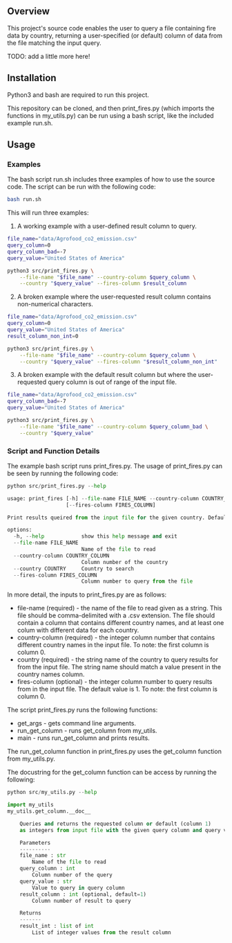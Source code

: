 ## **Overview**

This project's source code enables the user to query a file containing
fire data by country, returning a user-specified (or default) column
of data from the file matching the input query.

TODO: add a little more here!

## **Installation**

Python3 and bash are required to run this project.

This repository can be cloned, and then
print_fires.py (which imports the functions in my_utils.py) can be
run using a bash script, like the included example run.sh.

## **Usage**

### Examples

The bash script run.sh includes three examples of how to use the source
code. The script can be run with the following code:

```bash
bash run.sh
```

This will run three examples:

1. A working example with a user-defined result column to query.

```bash
file_name="data/Agrofood_co2_emission.csv"
query_column=0
query_column_bad=-7
query_value="United States of America"

python3 src/print_fires.py \
    --file-name "$file_name" --country-column $query_column \
    --country "$query_value" --fires-column $result_column
```

2. A broken example where the user-requested result column contains
    non-numerical characters.

```bash
file_name="data/Agrofood_co2_emission.csv"
query_column=0
query_value="United States of America"
result_column_non_int=0

python3 src/print_fires.py \
    --file-name "$file_name" --country-column $query_column \
    --country "$query_value" --fires-column "$result_column_non_int"
```

3. A broken example with the default result column but where the
    user-requested query column is out of range of the input file.

```bash
file_name="data/Agrofood_co2_emission.csv"
query_column_bad=-7
query_value="United States of America"

python3 src/print_fires.py \
    --file-name "$file_name" --country-column $query_column_bad \
    --country "$query_value"
```

### Script and Function Details

The example bash script runs print_fires.py. The usage of print_fires.py can be
seen by running the following code:

```python
python src/print_fires.py --help
```
```python
usage: print_fires [-h] --file-name FILE_NAME --country-column COUNTRY_COLUMN --country COUNTRY
                   [--fires-column FIRES_COLUMN]

Print results queired from the input file for the given country. Default prints fires column.

options:
  -h, --help            show this help message and exit
  --file-name FILE_NAME
                        Name of the file to read
  --country-column COUNTRY_COLUMN
                        Column number of the country
  --country COUNTRY     Country to search
  --fires-column FIRES_COLUMN
                        Column number to query from the file
```

In more detail, the inputs to print_fires.py are as follows:

+ file-name (required) - the name of the file to read given as a string. This
    file should be comma-delimited with a .csv extension. The file should contain
    a column that contains different country names, and at least one colum with
    different data for each country.
+ country-column (required) - the integer column number that contains different
    country names in the input file. To note: the first column is column 0.
+ country (required) - the string name of the country to query results for from
    the input file. The string name should match a value present in the country
    names column.
+ fires-column (optional) - the integer column number to query results from in
    the input file. The default value is 1. To note: the first column is column 0.

The script print_fires.py runs the following functions:

+ get_args - gets command line arguments.
+ run_get_column - runs get_column from my_utils.
+ main - runs run_get_column and prints results.

The run_get_column function in print_fires.py uses the get_column function from
my_utils.py.

The docustring for the get_column function can be access by running the following:

```python
python src/my_utils.py --help
```

```python
import my_utils
my_utils.get_column.__doc__
```
```python
    Queries and returns the requested column or default (column 1)
    as integers from input file with the given query column and query value.

    Parameters
    ----------
    file_name : str
        Name of the file to read
    query_column : int
        Column number of the query
    query_value : str
        Value to query in query column
    result_column : int (optional, default=1)
        Column number of result to query

    Returns
    -------
    result_int : list of int
        List of integer values from the result column
```
